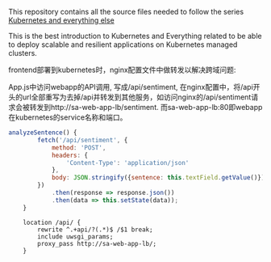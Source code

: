 This repository contains all the source files needed to follow the series [Kubernetes and everything else](https://rinormaloku.com/series/kubernetes-and-everything-else/)

This is the best introduction to Kubernetes and Everything related to be able to deploy scalable and resilient applications on Kubernetes managed clusters.


frontend部署到kubernetes时，nginx配置文件中做转发以解决跨域问题:

App.js中访问webapp的API调用, 写成/api/sentiment, 在nginx配置中，将/api开头的url全部重写为去掉/api并转发到其他服务，如访问nginx的/api/sentiment请求会被转发到http://sa-web-app-lb/sentiment. 而sa-web-app-lb:80即webapp在kubernetes的service名称和端口。



```javascript
analyzeSentence() {
        fetch('/api/sentiment', {
            method: 'POST',
            headers: {
                'Content-Type': 'application/json'
            },
            body: JSON.stringify({sentence: this.textField.getValue()})
        })
            .then(response => response.json())
            .then(data => this.setState(data));
    }
```

```
    location /api/ {
        rewrite ^.+api/?(.*)$ /$1 break;
        include uwsgi_params;
        proxy_pass http://sa-web-app-lb/;
    }
```
